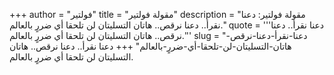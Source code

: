 +++
author = "فولتير"
title = "مقولة فولتير"
description = "مقولة فولتير: دعنا نقرأ.. دعنا نرقص.. هاتان التسليتان لن تلحقا أي ضررٍ بالعالم."
quote = '''دعنا نقرأ.. دعنا نرقص.. هاتان التسليتان لن تلحقا أي ضررٍ بالعالم.'''
slug = "دعنا-نقرأ-دعنا-نرقص-هاتان-التسليتان-لن-تلحقا-أي-ضررٍ-بالعالم"
+++
دعنا نقرأ.. دعنا نرقص.. هاتان التسليتان لن تلحقا أي ضررٍ بالعالم.
